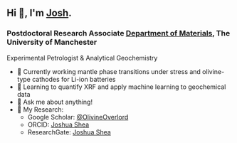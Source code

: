 ## Hi 👋, I'm [Josh](https://github.com/OlivineOverlord).

### Postdoctoral Research Associate [Department of Materials](https://www.materials.manchester.ac.uk/), The University of Manchester
Experimental Petrologist & Analytical Geochemistry

- 💎   Currently working mantle phase transitions under stress and olivine-type cathodes for Li-ion batteries
- 🌱   Learning to quantify XRF and apply machine learning to geochemical data
- 💬   Ask me about anything!
- 📝   My Research:
  * Google Scholar: [@OlivineOverlord](https://scholar.google.com/citations?user=6cWCOHkAAAAJ&hl=en)
  * ORCID: [Joshua Shea](https://orcid.org/0000-0001-7869-1479)
  * ResearchGate: [Joshua Shea](https://www.researchgate.net/profile/Joshua-Shea)
